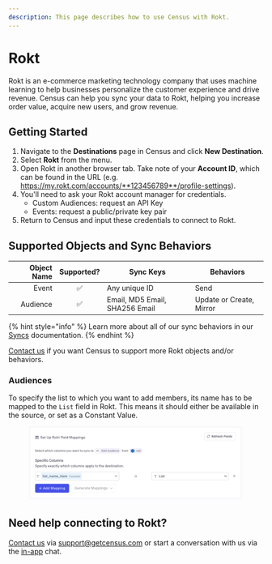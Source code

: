 ```yaml
---
description: This page describes how to use Census with Rokt.
---
```


# Rokt

Rokt is an e-commerce marketing technology company that uses machine learning to help businesses personalize the customer experience and drive revenue. Census can help you sync your data to Rokt, helping you increase order value, acquire new users, and grow revenue.

## Getting Started

1. Navigate to the **Destinations** page in Census and click **New Destination**.
2. Select **Rokt** from the menu.
3. Open Rokt in another browser tab. Take note of your **Account ID**, which can be found in the URL (e.g. https://my.rokt.com/accounts/**123456789**/profile-settings).
4. You'll need to ask your Rokt account manager for credentials.
   * Custom Audiences:  request an API Key
   * Events: request a public/private key pair
5. Return to Census and input these credentials to connect to Rokt.

## Supported Objects and Sync Behaviors <a href="#supported-objects-and-sync-behaviors" id="supported-objects-and-sync-behaviors"></a>

| **Object Name** | **Supported?** | **Sync Keys**                  | **Behaviors**            |
| --------------: | :------------: | ------------------------------ | ------------------------ |
|           Event |        ✅       | Any unique ID                  | Send                     |
|        Audience |        ✅       | Email, MD5 Email, SHA256 Email | Update or Create, Mirror |

{% hint style="info" %}
Learn more about all of our sync behaviors in our [Syncs](../basics/core-concept/#sync-behaviors) documentation.
{% endhint %}

[Contact us](mailto:support@getcensus.com) if you want Census to support more Rokt objects and/or behaviors.

### Audiences

To specify the list to which you want to add members, its name has to be mapped to the `List` field in Rokt. This means it should either be available in the source, or set as a Constant Value.

<figure><img src="../.gitbook/assets/image (57) (1).png" alt=""><figcaption></figcaption></figure>

## Need help connecting to Rokt?

[Contact us](mailto:support@getcensus.com) via support@getcensus.com or start a conversation with us via the [in-app](https://app.getcensus.com) chat.
